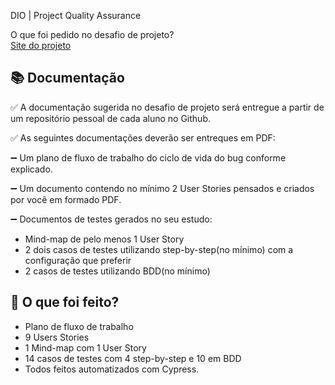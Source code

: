 DIO | Project Quality Assurance

O que foi pedido no desafio de projeto?  
[Site do projeto](https://www.saucedemo.com/v1/)

## 📚 Documentação
✅ A documentação sugerida no desafio de projeto será entregue a partir de um repositório pessoal de cada aluno no Github.

✅ As seguintes documentações deverão ser entreques em PDF: 

➖ Um plano de fluxo de trabalho do ciclo de vida do bug conforme explicado.

➖ Um documento contendo no mínimo 2 User Stories pensados e criados por você em formado PDF.

➖ Documentos de testes gerados no seu estudo:

- Mind-map de pelo menos 1 User Story
- 2 dois casos de testes utilizando step-by-step(no mínimo) com a configuração que preferir
- 2 casos de testes utilizando BDD(no mínimo)

## 💼 O que foi feito? 

- Plano de fluxo de trabalho
- 9 Users Stories
- 1 Mind-map com 1 User Story
- 14 casos de testes com 4 step-by-step e 10 em BDD
- Todos feitos automatizados com Cypress.
